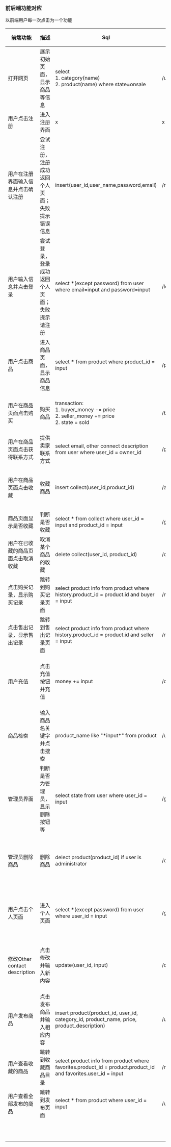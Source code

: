 ### 前后端功能对应

以前端用户每一次点击为一个功能

| 前端功能                             | 描述                                             | Sql                                                          | 后端API name | 后端API参数                        | 后端返回内容 |
| ------------------------------------ | ------------------------------------------------ | ------------------------------------------------------------ | ------------ | ---------------------------------- | ---------------------------------- |
| 打开网页                             | 展示初始页面，显示商品等信息                     | select<br />1. category(name)<br />2. product(name) where state=onsale | /usersearchproducts | strategy_0, strategy_1, key, category_id                                 | 返回符合要求的product的list |
| 用户点击注册                         | 进入注册界面                                     | x                                                            | x            | x                                  | x |
| 用户在注册界面输入信息并点击确认注册 | 尝试注册，注册成功返回个人页面；失败提示错误信息 | insert(user_id,user_name,password,email)                     | /register | user_name, password,email          | state = true, result = success_str / state = false, result = fail_str |
| 用户输入信息并点击登录               | 尝试登录，登录成功返回个人页面；失败提示请注册   | select *(except password) from user where email=input and password=input | /login      | email, password                     |  state = true, result = success_str / state = false, result = fail_str |
| 用户点击商品                         | 进入商品页面，显示商品信息                       | select * from product where product_id = input               |/product_info              | product_id                         | 返回product |
| 用户在商品页面点击购买               | 购买商品                                         | transaction:<br />1. buyer_money -= price<br />2. seller_money += price<br />2. state = sold<br /> |/buyproduct              | user_id, product_id                | state = true, result = success_str / state = false, result = fail_str |
| 用户在商品页面点击获得联系方式       | 提供卖家联系方式                                 | select email, other connect description from user where user_id = owner_id |/get_seller_info              | product_id                         | email, other connect description |
| 用户在商品页面点击收藏               | 收藏商品                                         | insert collect(user_id,product_id)                           | /addfavorite             | user_id,product_id                 | state = true, result = success_str 如果重复收藏则直接忽略 |
| 商品页面显示是否收藏                 | 判断是否收藏                                     | select * from collect where user_id = input and product_id = input | /get_favorite_state             | user_id,product_id                 | state = true / false |
| 用户在已收藏的商品页面点击取消收藏   | 取消某个商品的收藏                               | delete collect(user_id, product_id)                          | /deletefavorites             | user_id,product_id                 | state = true, result = success_str若未收藏直接忽略 |
| 点击购买记录，显示购买记录           | 跳转到购买记录页面                               | select product info from product where history.product_id = product.id and buyer = input | /mypurchase             | user_id, strategy_0, strategy_1, category_id                             | 返回符合要求的product的list, 若未登录会被忽略 |
| 点击售出记录，显示售出记录           | 跳转到售出记录页面                               | select product info from product where history.product_id = product.id and seller = input | /mysold             |user_id, strategy_0, strategy_1, category_id                              | 返回符合要求的product的list |
| 用户充值                             | 点击充值按钮并充值                               | money += input                                               | /deposit             | user_id, money                     | state = true, result = success_str, money / state = false, result = fail_str, money |
| 商品检索                             | 输入商品名关键字并点击搜索                       | product_name like "\*input\*" from product                   | /usersearchproducts | strategy_0, strategy_1, key                                 | 返回符合要求的product的list|
| 管理员界面                           | 判断是否为管理员，显示删除按钮等                 | select state from user where user_id = input                 | /get_user_state             | user_id                            | state = true / false | 
| 管理员删除商品                       | 删除商品                                         | delect product(product_id) if user is administrator          | /deleteproduct             | user_id, product_id                | state = true, result = success_str, money / state = false, result = fail_str, money |
| 用户点击个人页面                     | 进入个人页面                                     | select *(except password) from user where user_id = input    | /get_user_info             | user_id                            | state = true, 返回user全部信息除了password / state = false, 返回未登录 | 
| 修改Other contact description        | 点击修改并输入新内容                             | update(user_id, input)                                       | /change_contact_info             | user_id, other_contact_description | state = true, result = success_str, money / state = false, result = fail_str, money |
| 用户发布商品 | 点击发布商品并输入相应内容                                     | insert product(product_id, user_id, category_id, product_name, price, product_description)                                                 | /userpostproduct                                                              |user_id, category_id, product_name, price, product_description              | 返回刚记加入的product                                    |
| 用户查看收藏的商品 | 跳转到收藏商品目录                                     | select product info from product where favorites.product_id = product.product_id and favorites.user_id = input                                                 | /myfavorites                                                             | user_id             | 返回符合要求的product的list                                   |
| 用户查看全部发布的商品                                    | 跳转到发布页面                           | select * from product where user_id = input                                                          | /userallproducts             | user_id                                    | 返回所有的符合条件的product的list
|                                      |                                                  |                                                              |              |                                    |
|                                      |                                                  |                                                              |              |                                    |
|                                      |                                                  |                                                              |              |                                    |
|                                      |                                                  |                                                              |              |                                    |
|                                      |                                                  |                                                              |              |                                    |
|                                      |                                                  |                                                              |              |                                    |
|                                      |                                                  |                                                              |              |                                    |
|                                      |                                                  |                                                              |              |                                    |
|                                      |                                                  |                                                              |              |                                    |
|                                      |                                                  |                                                              |              |                                    |
|                                      |                                                  |                                                              |              |                                    |

